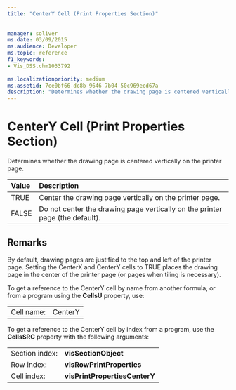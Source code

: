 ```yaml
---
title: "CenterY Cell (Print Properties Section)"
 
 
manager: soliver
ms.date: 03/09/2015
ms.audience: Developer
ms.topic: reference
f1_keywords:
- Vis_DSS.chm1033792
 
ms.localizationpriority: medium
ms.assetid: 7ce0bf66-dc8b-9646-7b04-50c969ecd67a
description: "Determines whether the drawing page is centered vertically on the printer page."
---
```


# CenterY Cell (Print Properties Section)

Determines whether the drawing page is centered vertically on the printer page. 
  
|**Value**|**Description**|
|:-----|:-----|
| TRUE  <br/> | Center the drawing page vertically on the printer page. |
| FALSE  <br/> | Do not center the drawing page vertically on the printer page (the default). |
   
## Remarks

By default, drawing pages are justified to the top and left of the printer page. Setting the CenterX and CenterY cells to TRUE places the drawing page in the center of the printer page (or pages when tiling is necessary). 
  
To get a reference to the CenterY cell by name from another formula, or from a program using the **CellsU** property, use: 
  
|||
|:-----|:-----|
| Cell name:  <br/> | CenterY  <br/> |
   
To get a reference to the CenterY cell by index from a program, use the **CellsSRC** property with the following arguments: 
  
|||
|:-----|:-----|
| Section index:  <br/> |**visSectionObject** <br/> |
| Row index:  <br/> |**visRowPrintProperties** <br/> |
| Cell index:  <br/> |**visPrintPropertiesCenterY** <br/> |
   

